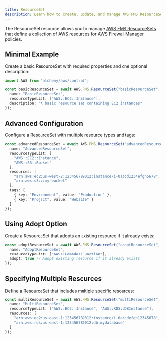 ```yaml
---
title: ResourceSet
description: Learn how to create, update, and manage AWS FMS ResourceSets using Alchemy Cloud Control.
---
```


The ResourceSet resource allows you to manage [AWS FMS ResourceSets](https://docs.aws.amazon.com/fms/latest/userguide/) that define a collection of AWS resources for AWS Firewall Manager policies.

## Minimal Example

Create a basic ResourceSet with required properties and one optional description:

```ts
import AWS from "alchemy/aws/control";

const basicResourceSet = await AWS.FMS.ResourceSet("basicResourceSet", {
  name: "BasicResourceSet",
  resourceTypeList: ["AWS::EC2::Instance"],
  description: "A basic resource set containing EC2 instances"
});
```

## Advanced Configuration

Configure a ResourceSet with multiple resource types and tags:

```ts
const advancedResourceSet = await AWS.FMS.ResourceSet("advancedResourceSet", {
  name: "AdvancedResourceSet",
  resourceTypeList: [
    "AWS::EC2::Instance",
    "AWS::S3::Bucket"
  ],
  resources: [
    "arn:aws:ec2:us-west-2:123456789012:instance/i-0abcd1234efgh5678",
    "arn:aws:s3:::my-bucket"
  ],
  tags: [
    { key: "Environment", value: "Production" },
    { key: "Project", value: "Website" }
  ]
});
```

## Using Adopt Option

Create a ResourceSet that adopts an existing resource if it already exists:

```ts
const adoptResourceSet = await AWS.FMS.ResourceSet("adoptResourceSet", {
  name: "AdoptResourceSet",
  resourceTypeList: ["AWS::Lambda::Function"],
  adopt: true // Adopt existing resource if it already exists
});
```

## Specifying Multiple Resources

Define a ResourceSet that includes multiple specific resources:

```ts
const multiResourceSet = await AWS.FMS.ResourceSet("multiResourceSet", {
  name: "MultiResourceSet",
  resourceTypeList: ["AWS::EC2::Instance", "AWS::RDS::DBInstance"],
  resources: [
    "arn:aws:ec2:us-east-1:123456789012:instance/i-0abcdefgh12345678",
    "arn:aws:rds:us-east-1:123456789012:db:mydatabase"
  ]
});
```